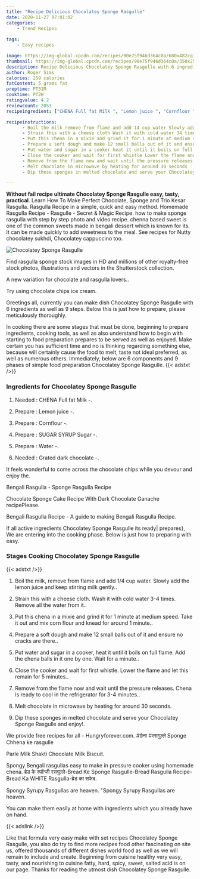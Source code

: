 ```yaml
---
title: "Recipe Delicious Chocolatey Sponge Rasgulle"
date: 2020-11-27 07:01:02
categories:
    - Trend Recipes
    
tags:
    - Easy recipes

image: https://img-global.cpcdn.com/recipes/90e75f946d364c0a/680x482cq70/chocolatey-sponge-rasgulle-recipe-main-photo.jpg
thumbnail: https://img-global.cpcdn.com/recipes/90e75f946d364c0a/350x250cq70/chocolatey-sponge-rasgulle-recipe-main-photo.jpg
description: Recipe Delicious Chocolatey Sponge Rasgulle with 6 ingredients and 9 stages of easy cooking.
author: Roger Sims
calories: 259 calories
fatContent: 5 grams fat
preptime: PT31M
cooktime: PT2H
ratingvalue: 4.2
reviewcount: 2053
recipeingredient: ["CHENA Full fat Milk ", "Lemon juice ", "Cornflour ", "SUGAR SYRUP Sugar ", "Water ", "Grated dark chocolate "]

recipeinstructions: 
      - Boil the milk remove from flame and add 14 cup water Slowly add the lemon juice and keep stirring milk gently 
      - Strain this with a cheese cloth Wash it with cold water 34 times Remove all the water from it 
      - Put this chena in a mixie and grind it for 1 minute at medium speed Take it out and mix corn flour and knead for around 1 minute 
      - Prepare a soft dough and make 12 small balls out of it and ensure no cracks are there 
      - Put water and sugar in a cooker heat it until it boils on full flame Add the chena balls in it one by one Wait for a minute 
      - Close the cooker and wait for first whistle Lower the flame and let this remain for 5 minutes 
      - Remove from the flame now and wait until the pressure releases Chena is ready to cool in the refrigerator for 34 minutes 
      - Melt chocolate in microwave by heating for around 30 seconds 
      - Dip these sponges in melted chocolate and serve your Chocolatey Sponge Rasgulle and enjoy

---
```




**Without fail recipe ultimate Chocolatey Sponge Rasgulle easy, tasty, practical**. Learn How To Make Perfect Chocolate, Sponge and Trio Kesar Rasgulla. Rasgulla Recipe in a simple, quick and easy method. Homemade Rasgulla Recipe - Rasgulle - Secret &amp; Magic Recipe. how to make sponge rasgulla with step by step photo and video recipe. chenna based sweet is one of the common sweets made in bengali dessert which is known for its. It can be made quickly to add sweetness to the meal. See recipes for Nutty chocolatey sukhdi, Chocolatey cappuccino too.


![Chocolatey Sponge Rasgulle](https://img-global.cpcdn.com/recipes/90e75f946d364c0a/680x482cq70/chocolatey-sponge-rasgulle-recipe-main-photo.jpg "Chocolatey Sponge Rasgulle")



Find rasgulla sponge stock images in HD and millions of other royalty-free stock photos, illustrations and vectors in the Shutterstock collection.

A new variation for chocolate and rasgulla lovers..

Try using chocolate chips ice cream.


Greetings all, currently you can make dish Chocolatey Sponge Rasgulle with 6 ingredients as well as 9 steps. Below this is just how to prepare, please meticulously thoroughly.

In cooking there are some stages that must be done, beginning to prepare ingredients, cooking tools, as well as also understand how to begin with starting to food preparation prepares to be served as well as enjoyed. Make certain you has sufficient time and no is thinking regarding something else, because will certainly cause the food to melt, taste not ideal preferred, as well as numerous others. Immediately, below are 6 components and 9 phases of simple food preparation Chocolatey Sponge Rasgulle.
{{< adstxt />}}

### Ingredients for Chocolatey Sponge Rasgulle


1. Needed  : CHENA Full fat Milk -.

1. Prepare  : Lemon juice -.

1. Prepare  : Cornflour -.

1. Prepare  : SUGAR SYRUP Sugar -.

1. Prepare  : Water -.

1. Needed  : Grated dark chocolate -.


It feels wonderful to come across the chocolate chips while you devour and enjoy the.

Bengali Rasgulla - Sponge Rasgulla Recipe

Chocolate Sponge Cake Recipe With Dark Chocolate Ganache recipePlease.

Bengali Rasgulla Recipe - A guide to making Bengali Rasgulla Recipe.


If all active ingredients Chocolatey Sponge Rasgulle its ready| prepares}, We are entering into the cooking phase. Below is just how to preparing with easy.

### Stages Cooking Chocolatey Sponge Rasgulle

{{< adstxt />}}


1. Boil the milk, remove from flame and add 1/4 cup water. Slowly add the lemon juice and keep stirring milk gently..



1. Strain this with a cheese cloth. Wash it with cold water 3-4 times. Remove all the water from it..



1. Put this chena in a mixie and grind it for 1 minute at medium speed. Take it out and mix corn flour and knead for around 1 minute..



1. Prepare a soft dough and make 12 small balls out of it and ensure no cracks are there..



1. Put water and sugar in a cooker, heat it until it boils on full flame. Add the chena balls in it one by one. Wait for a minute..



1. Close the cooker and wait for first whistle. Lower the flame and let this remain for 5 minutes..



1. Remove from the flame now and wait until the pressure releases. Chena is ready to cool in the refrigerator for 3-4 minutes..



1. Melt chocolate in microwave by heating for around 30 seconds.



1. Dip these sponges in melted chocolate and serve your Chocolatey Sponge Rasgulle and enjoy!.




We provide free recipes for all - Hungryforever.com. #छेना #रसगुल्ले Sponge Chhena ke rasgulle

Parle Milk Shakti Chocolate Milk Biscuit.

Spongy Bengali rasgullas easy to make in pressure cooker using homemade chena. ब्रेड के स्पॉन्जी रसगुल्ले-Bread Ke Sponge Rasgulle-Bread Rasgulla Recipe-Bread Ka WHITE Rasgulla-ब्रेड का सफेद.

Spongy Syrupy Rasgullas are heaven. &#34;Spongy Syrupy Rasgullas are heaven.

You can make them easily at home with ingredients which you already have on hand.


{{< adslink />}}

Like that formula very easy make with set recipes Chocolatey Sponge Rasgulle, you also do try to find more recipes food other fascinating on site us, offered thousands of different dishes world food as well as we will remain to include and create. Beginning from cuisine healthy very easy, tasty, and nourishing to cuisine fatty, hard, spicy, sweet, salted acid is on our page. Thanks for reading the utmost dish Chocolatey Sponge Rasgulle.
